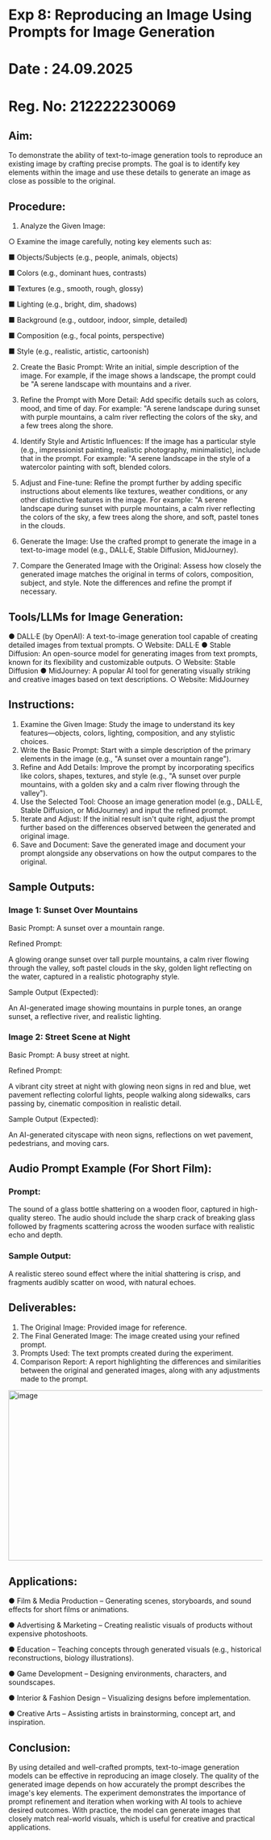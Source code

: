 # Exp 8: Reproducing an Image Using Prompts for Image Generation

# Date : 24.09.2025
# Reg. No: 212222230069

## Aim:
To demonstrate the ability of text-to-image generation tools to reproduce an existing image by crafting precise prompts. The goal is to identify key elements within the image and use these details to generate an image as close as possible to the original.

## Procedure:
1.	Analyze the Given Image:
   
○	Examine the image carefully, noting key elements such as:

■	Objects/Subjects (e.g., people, animals, objects)

■	Colors (e.g., dominant hues, contrasts)

■	Textures (e.g., smooth, rough, glossy)

■	Lighting (e.g., bright, dim, shadows)

■	Background (e.g., outdoor, indoor, simple, detailed)

■	Composition (e.g., focal points, perspective)

■	Style (e.g., realistic, artistic, cartoonish)

2.	Create the Basic Prompt:
Write an initial, simple description of the image. For example, if the image shows a landscape, the prompt could be "A serene landscape with mountains and a river.

3.	Refine the Prompt with More Detail:
Add specific details such as colors, mood, and time of day. For example: "A serene landscape during sunset with purple mountains, a calm river reflecting the colors of the sky, and a few trees along the shore.

4.	Identify Style and Artistic Influences:
If the image has a particular style (e.g., impressionist painting, realistic photography, minimalistic), include that in the prompt. For example: "A serene landscape in the style of a watercolor painting with soft, blended colors.

5.	Adjust and Fine-tune:
Refine the prompt further by adding specific instructions about elements like textures, weather conditions, or any other distinctive features in the image. For example: "A serene landscape during sunset with purple mountains, a calm river reflecting the colors of the sky, a few trees along the shore, and soft, pastel tones in the clouds.

6.	Generate the Image:
Use the crafted prompt to generate the image in a text-to-image model (e.g., DALL·E, Stable Diffusion, MidJourney).

7.	Compare the Generated Image with the Original:
Assess how closely the generated image matches the original in terms of colors, composition, subject, and style. Note the differences and refine the prompt if necessary.

## Tools/LLMs for Image Generation:
●	DALL·E (by OpenAI): A text-to-image generation tool capable of creating detailed images from textual prompts.
○	Website: DALL·E
●	Stable Diffusion: An open-source model for generating images from text prompts, known for its flexibility and customizable outputs.
○	Website: Stable Diffusion
●	MidJourney: A popular AI tool for generating visually striking and creative images based on text descriptions.
○	Website: MidJourney
## Instructions:
1.	Examine the Given Image: Study the image to understand its key features—objects, colors, lighting, composition, and any stylistic choices.
2.	Write the Basic Prompt: Start with a simple description of the primary elements in the image (e.g., "A sunset over a mountain range").
3.	Refine and Add Details: Improve the prompt by incorporating specifics like colors, shapes, textures, and style (e.g., "A sunset over purple mountains, with a golden sky and a calm river flowing through the valley").
4.	Use the Selected Tool: Choose an image generation model (e.g., DALL·E, Stable Diffusion, or MidJourney) and input the refined prompt.
5.	Iterate and Adjust: If the initial result isn't quite right, adjust the prompt further based on the differences observed between the generated and original image.
6.	Save and Document: Save the generated image and document your prompt alongside any observations on how the output compares to the original.

## Sample Outputs:

### Image 1: Sunset Over Mountains

Basic Prompt: A sunset over a mountain range.

Refined Prompt:

A glowing orange sunset over tall purple mountains, a calm river flowing through the valley, soft pastel clouds in the sky, golden light reflecting on the water, captured in a realistic photography style.

Sample Output (Expected):

An AI-generated image showing mountains in purple tones, an orange sunset, a reflective river, and realistic lighting.

### Image 2: Street Scene at Night

Basic Prompt: A busy street at night.

Refined Prompt:

A vibrant city street at night with glowing neon signs in red and blue, wet pavement reflecting colorful lights, people walking along sidewalks, cars passing by, cinematic composition in realistic detail.

Sample Output (Expected):

An AI-generated cityscape with neon signs, reflections on wet pavement, pedestrians, and moving cars.

## Audio Prompt Example (For Short Film):

### Prompt:

The sound of a glass bottle shattering on a wooden floor, captured in high-quality stereo. The audio should include the sharp crack of breaking glass followed by fragments scattering across the wooden surface with realistic echo and depth.

### Sample Output:
A realistic stereo sound effect where the initial shattering is crisp, and fragments audibly scatter on wood, with natural echoes.
## Deliverables:
1.	The Original Image: Provided image for reference.
2.	The Final Generated Image: The image created using your refined prompt.
3.	Prompts Used: The text prompts created during the experiment.
4.	Comparison Report: A report highlighting the differences and similarities between the original and generated images, along with any adjustments made to the prompt.

<img width="960" height="337" alt="image" src="https://github.com/user-attachments/assets/7e5df291-7a41-40c0-8730-f720bdd0c712" />

## Applications:

● Film & Media Production – Generating scenes, storyboards, and sound effects for short films or animations.

● Advertising & Marketing – Creating realistic visuals of products without expensive photoshoots.

● Education – Teaching concepts through generated visuals (e.g., historical reconstructions, biology illustrations).

● Game Development – Designing environments, characters, and soundscapes.

● Interior & Fashion Design – Visualizing designs before implementation.

● Creative Arts – Assisting artists in brainstorming, concept art, and inspiration.

## Conclusion:
By using detailed and well-crafted prompts, text-to-image generation models can be effective in reproducing an image closely. The quality of the generated image depends on how accurately the prompt describes the image's key elements. The experiment demonstrates the importance of prompt refinement and iteration when working with AI tools to achieve desired outcomes. With practice, the model can generate images that closely match real-world visuals, which is useful for creative and practical applications.

